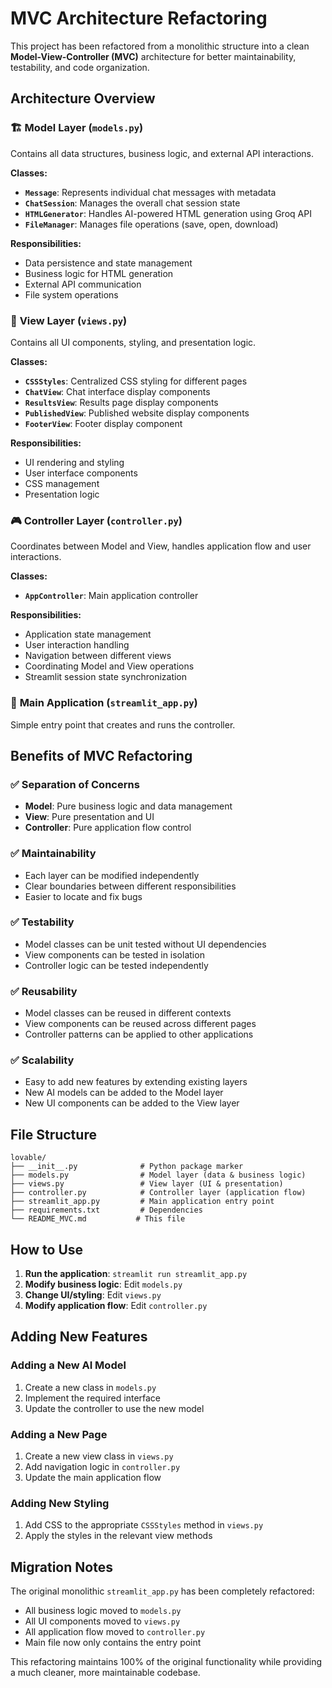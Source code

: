 # MVC Architecture Refactoring

This project has been refactored from a monolithic structure into a clean **Model-View-Controller (MVC)** architecture for better maintainability, testability, and code organization.

## Architecture Overview

### 🏗️ **Model Layer** (`models.py`)
Contains all data structures, business logic, and external API interactions.

**Classes:**
- **`Message`**: Represents individual chat messages with metadata
- **`ChatSession`**: Manages the overall chat session state
- **`HTMLGenerator`**: Handles AI-powered HTML generation using Groq API
- **`FileManager`**: Manages file operations (save, open, download)

**Responsibilities:**
- Data persistence and state management
- Business logic for HTML generation
- External API communication
- File system operations

### 🎨 **View Layer** (`views.py`)
Contains all UI components, styling, and presentation logic.

**Classes:**
- **`CSSStyles`**: Centralized CSS styling for different pages
- **`ChatView`**: Chat interface display components
- **`ResultsView`**: Results page display components
- **`PublishedView`**: Published website display components
- **`FooterView`**: Footer display component

**Responsibilities:**
- UI rendering and styling
- User interface components
- CSS management
- Presentation logic

### 🎮 **Controller Layer** (`controller.py`)
Coordinates between Model and View, handles application flow and user interactions.

**Classes:**
- **`AppController`**: Main application controller

**Responsibilities:**
- Application state management
- User interaction handling
- Navigation between different views
- Coordinating Model and View operations
- Streamlit session state synchronization

### 🚀 **Main Application** (`streamlit_app.py`)
Simple entry point that creates and runs the controller.

## Benefits of MVC Refactoring

### ✅ **Separation of Concerns**
- **Model**: Pure business logic and data management
- **View**: Pure presentation and UI
- **Controller**: Pure application flow control

### ✅ **Maintainability**
- Each layer can be modified independently
- Clear boundaries between different responsibilities
- Easier to locate and fix bugs

### ✅ **Testability**
- Model classes can be unit tested without UI dependencies
- View components can be tested in isolation
- Controller logic can be tested independently

### ✅ **Reusability**
- Model classes can be reused in different contexts
- View components can be reused across different pages
- Controller patterns can be applied to other applications

### ✅ **Scalability**
- Easy to add new features by extending existing layers
- New AI models can be added to the Model layer
- New UI components can be added to the View layer

## File Structure

```
lovable/
├── __init__.py              # Python package marker
├── models.py                # Model layer (data & business logic)
├── views.py                 # View layer (UI & presentation)
├── controller.py            # Controller layer (application flow)
├── streamlit_app.py         # Main application entry point
├── requirements.txt         # Dependencies
└── README_MVC.md           # This file
```

## How to Use

1. **Run the application**: `streamlit run streamlit_app.py`
2. **Modify business logic**: Edit `models.py`
3. **Change UI/styling**: Edit `views.py`
4. **Modify application flow**: Edit `controller.py`

## Adding New Features

### Adding a New AI Model
1. Create a new class in `models.py`
2. Implement the required interface
3. Update the controller to use the new model

### Adding a New Page
1. Create a new view class in `views.py`
2. Add navigation logic in `controller.py`
3. Update the main application flow

### Adding New Styling
1. Add CSS to the appropriate `CSSStyles` method in `views.py`
2. Apply the styles in the relevant view methods

## Migration Notes

The original monolithic `streamlit_app.py` has been completely refactored:
- All business logic moved to `models.py`
- All UI components moved to `views.py`
- All application flow moved to `controller.py`
- Main file now only contains the entry point

This refactoring maintains 100% of the original functionality while providing a much cleaner, more maintainable codebase.
